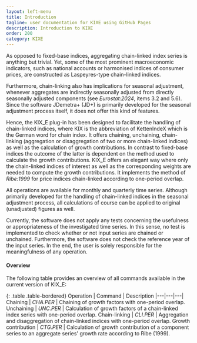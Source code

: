 ```yaml
---
layout: left-menu
title: Introduction
tagline: user documentation for KIXE using GitHub Pages
description: Introduction to KIXE
order: 200
category: KIXE
---
```


As opposed to fixed-base indices, aggregating chain-linked index series is anything but trivial. Yet, some of the most prominent macroeconomic indicators, such as national accounts or harmonised indices of consumer prices, are constructed as Laspeyres-type chain-linked indices.

Furthermore, chain-linking also has implications for seasonal adjustment, whenever aggregates are indirectly seasonally adjusted from directly seasonally adjusted components (see <cite>Eurostat:2024</cite>, items 3.2 and 5.6). Since the software JDemetra+ (JD+) is primarily developed for the seasonal adjustment process itself, it does not offer this kind of features.

Hence, the KIX_E plug-in has been designed to facilitate the handling of chain-linked indices, where KIX is the abbreviation of KettenIndeX which is the German word for chain index. It offers chaining, unchaining, chain-linking (aggregation or disaggregation of two or more chain-linked indices) as well as the calculation of growth contributions. In contrast to fixed-base indices the outcome of the latter is dependent on the method used to calculate the growth contributions. KIX_E offers an elegant way where only the chain-linked indices of interest as well as the corresponding weights are needed to compute the growth contributions. It implements the method of <cite>Ribe:1999</cite> for price indices chain-linked according to one-period overlap.

All operations are available for monthly and quarterly time series. Although primarily developed for the handling of chain-linked indices in the seasonal adjustment process, all calculations of course can be applied to original (unadjusted) figures as well.

Currently, the software does not apply any tests concerning the usefulness or appropriateness of the investigated time series. In this sense, no test is implemented to check whether or not input series are chained or unchained. Furthermore, the software does not check the reference year of the input series. In the end, the user is solely responsible for the meaningfulness of any operation.

#### Overview

The following table provides an overview of all commands available in the current version of KIX_E:

{: .table .table-bordered}
Operation | Command  | Description
|---|---|---|
Chaining | *CHA.PER* | Chaining of growth factors with one-period overlap.
Unchaining | *UNC.PER* | Calculation of growth factors of a chain-linked index series with one-period overlap.
Chain-linking | *CLI.PER* | Aggregation and disaggregation of chain-linked indices with one-period overlap.
Growth contribution | *CTG.PER* | Calculation of growth contribution of a component series to an aggregate series' growth rate according to Ribe (1999). 

